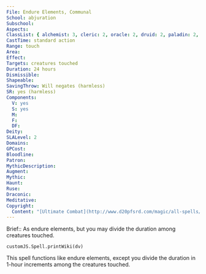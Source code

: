 ```yaml
---
File: Endure Elements, Communal
School: abjuration
Subschool: 
Aspects: 
ClassList: { alchemist: 3, cleric: 2, oracle: 2, druid: 2, paladin: 2, ranger: 2, sorcerer: 2, wizard: 2, psychic: 2 }
CastTime: standard action
Range: touch
Area: 
Effect: 
Targets: creatures touched
Duration: 24 hours
Dismissible: 
Shapeable: 
SavingThrow: Will negates (harmless)
SR: yes (harmless)
Components:
  V: yes
  S: yes
  M: 
  F: 
  DF: 
Deity: 
SLALevel: 2
Domains: 
GPCost: 
Bloodline: 
Patron: 
MythicDescription: 
Augment: 
Mythic: 
Haunt: 
Ruse: 
Draconic: 
Meditative: 
Copyright:
  Content: "[Ultimate Combat](http://www.d20pfsrd.com/magic/all-spells/e/endure-elements#TOC-Endure-Elements-Communal)"
---
```

Brief:: As endure elements, but you may divide the duration among creatures touched.

```dataviewjs
customJS.Spell.printWiki(dv)
```

This spell functions like endure elements, except you divide the duration in 1-hour increments among the creatures touched.
